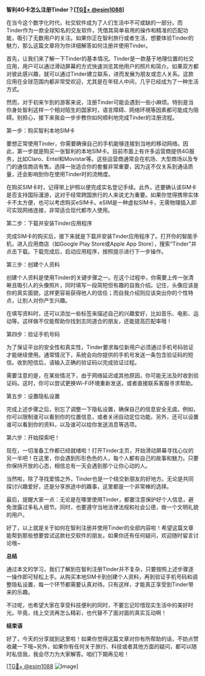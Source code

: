 **智利4G卡怎么注册Tinder？[[TG💪+ @esim1088](https://t.me/s/esim1088)]**

在当今这个数字化时代，社交软件成为了人们生活中不可或缺的一部分。而Tinder作为一款全球知名的交友软件，凭借其简单易用的操作和精准的匹配功能，吸引了无数用户的关注。如果你正在智利旅行或者生活，想要体验Tinder的魅力，那么这篇文章将为你详细解答如何注册并使用Tinder。

首先，让我们来了解一下Tinder的基本情况。Tinder是一款基于地理位置的社交应用，用户可以通过滑动屏幕的方式快速浏览其他用户的照片和简介。如果双方都对彼此感兴趣，就可以通过Tinder建立联系，进而发展为朋友或恋人关系。这款应用在全球范围内都非常受欢迎，尤其是在年轻人中间，几乎已经成为了一种生活方式。

然而，对于初来乍到的游客来说，注册Tinder可能会遇到一些小麻烦。特别是当你身处智利这样一个相对陌生的国家时，语言障碍、网络环境等因素都可能成为阻碍。别担心，接下来我会一步步教你如何顺利地完成Tinder的注册流程。

第一步：购买智利本地SIM卡

要想正常使用Tinder，你需要确保自己的手机能够连接到当地的移动网络。因此，第一步就是购买一张智利的本地SIM卡。目前市面上有许多运营商提供4G服务，比如Claro、Entel和Movistar等。这些运营商通常会在机场、大型商场以及专门的通信商店有售。选择一张适合你的套餐非常重要，因为这不仅关系到通话质量，还会影响到你在使用Tinder时的流畅度。

在购买SIM卡时，记得带上护照以便完成实名登记手续。此外，还要确认该SIM卡是否支持国际漫游，这对于经常跨国旅行的人来说尤为重要。如果你觉得携带实体卡不太方便，也可以考虑购买eSIM卡。eSIM是一种虚拟SIM卡，无需物理插入即可实现网络连接，非常适合现代都市人使用。

第二步：下载并安装Tinder应用程序

完成SIM卡的购买后，接下来就是下载并安装Tinder应用程序了。打开你的智能手机，进入应用商店（如Google Play Store或Apple App Store），搜索“Tinder”并点击下载。下载完成后，启动应用程序，按照提示进行下一步操作。

第三步：创建个人资料

创建个人资料是使用Tinder的关键步骤之一。在这个过程中，你需要上传一张清晰且吸引人的头像照片，同时填写一段简短但有趣的自我介绍。记住，头像应该是你的真实面貌，这样更容易获得他人的信任；而自我介绍则应该突出你的个性特点，让别人对你产生兴趣。

在填写资料时，还可以添加一些标签来描述自己的兴趣爱好，比如音乐、电影、运动等。这样做不仅能帮助你找到志同道合的朋友，还能提高匹配率哦！

第四步：验证手机号码

为了保证平台的安全性和真实性，Tinder要求每位新用户必须通过手机号码验证才能继续使用。通常情况下，系统会向你提供的手机号发送一条包含验证码的短信。收到短信后，请输入正确的验证码以完成验证过程。

需要注意的是，在某些情况下，由于网络延迟或其他原因，你可能无法及时收到验证码。这时，你可以尝试更换Wi-Fi环境重新发送，或者直接联系客服寻求帮助。

第五步：设置隐私设置

完成上述步骤之后，别忘了调整一下隐私设置，确保自己的信息安全无虞。例如，你可以限制谁可以看到你的位置信息，或者关闭自动定位功能。另外，还可以设置谁可以看到你的资料，以及谁可以给你发送消息等选项。

第六步：开始探索吧！

现在，一切准备工作都已经就绪啦！打开Tinder主页，开始滑动屏幕寻找心仪的另一半吧！在这里，你会遇到形形色色的人，每个人都有自己的故事和魅力。只要你保持开放的心态，相信总有一天会遇到那个让你心动的人。

当然啦，除了寻找爱情之外，Tinder也是一个结交新朋友的好地方。无论是共同探讨兴趣爱好，还是分享旅途中的趣事，这里都是一个非常棒的选择。

最后，提醒大家一点：无论是在哪里使用Tinder，都要注意保护好个人信息，避免泄露过多私人细节。同时，也要遵守当地法律法规和社会公德，做一个文明礼貌的用户。

好了，以上就是关于如何在智利注册并使用Tinder的全部内容啦！希望这篇文章能帮到那些想要尝试这款社交软件的朋友。如果你还有任何疑问，欢迎随时留言讨论哦~

**总结**

通过本文的学习，我们了解到在智利注册Tinder并不复杂，只要按照上述步骤逐一操作即可轻松上手。从购买本地SIM卡到创建个人资料，再到验证手机号码和调整隐私设置，每一个环节都需要认真对待。只有这样，才能真正享受到Tinder带来的乐趣。

不过呢，也希望大家在享受科技便利的同时，不要忘记珍惜现实生活中的美好时光。毕竟，线上交流再怎么精彩，也代替不了面对面的真实互动啊！

**结束语**

好了，今天的分享就到这里啦！如果你觉得这篇文章对你有所帮助的话，不妨点赞收藏一下哦~另外，如果你有任何关于旅行、科技或者其他方面的疑问，都可以随时私信我，我会尽力为大家解答。咱们下期再见啦！

[[TG💪+ @esim1088](https://t.me/s/esim1088) ![Image](https://i.postimg.cc/4NQfJmqS/Snipaste-2025-05-13-00-14-12.png)]